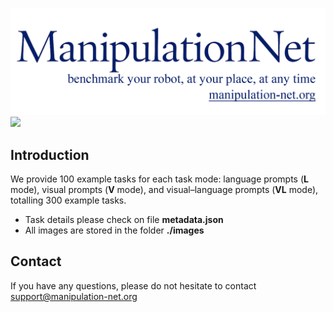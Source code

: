 


![](images/mnet_logo_white.png)
![](all_images_5x20.png)

## Introduction

We provide 100 example tasks for each task mode: language prompts (**L** mode), visual prompts (**V** mode), and visual–language prompts (**VL** mode), totalling 300 example tasks.

-  Task details please check on file **metadata.json**
- All images are stored in the folder **./images**



## Contact

If you have any questions, please do not hesitate to contact support@manipulation-net.org

